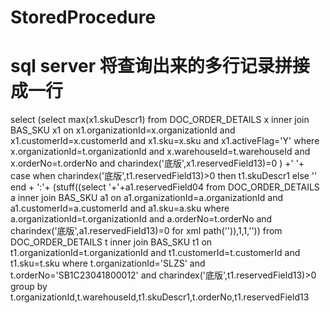 # StoredProcedure
# sql server 将查询出来的多行记录拼接成一行 
select
(select max(x1.skuDescr1) from DOC_ORDER_DETAILS x 
inner join BAS_SKU x1 on x1.organizationId=x.organizationId and x1.customerId=x.customerId and x1.sku=x.sku and x1.activeFlag='Y'
where x.organizationId=t.organizationId 
and x.warehouseId=t.warehouseId
and x.orderNo=t.orderNo
and charindex('底版',x1.reservedField13)=0
) +' '+ 
case when charindex('底版',t1.reservedField13)>0 then t1.skuDescr1 else '' end + ':'+
(stuff((select '+'+a1.reservedField04 from DOC_ORDER_DETAILS a 
inner join BAS_SKU a1 on a1.organizationId=a.organizationId and a1.customerId=a.customerId and a1.sku=a.sku
where a.organizationId=t.organizationId
and a.orderNo=t.orderNo
and charindex('底版',a1.reservedField13)=0
for xml path('')),1,1,''))
from DOC_ORDER_DETAILS t 
inner join BAS_SKU t1 on t1.organizationId=t.organizationId and t1.customerId=t.customerId and t1.sku=t.sku
where t.organizationId='SLZS'
and t.orderNo='SB1C23041800012'
and charindex('底版',t1.reservedField13)>0
group by t.organizationId,t.warehouseId,t1.skuDescr1,t.orderNo,t1.reservedField13
